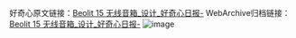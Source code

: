 好奇心原文链接：[Beolit 15 无线音箱_设计_好奇心日报-](https://www.qdaily.com/articles/6751.html)
WebArchive归档链接：[Beolit 15 无线音箱_设计_好奇心日报-](http://web.archive.org/web/20190623171408/https://www.qdaily.com/articles/6751.html)
![image](http://ww3.sinaimg.cn/large/007d5XDply1g3wb3p4sb7j30u03qvndx)